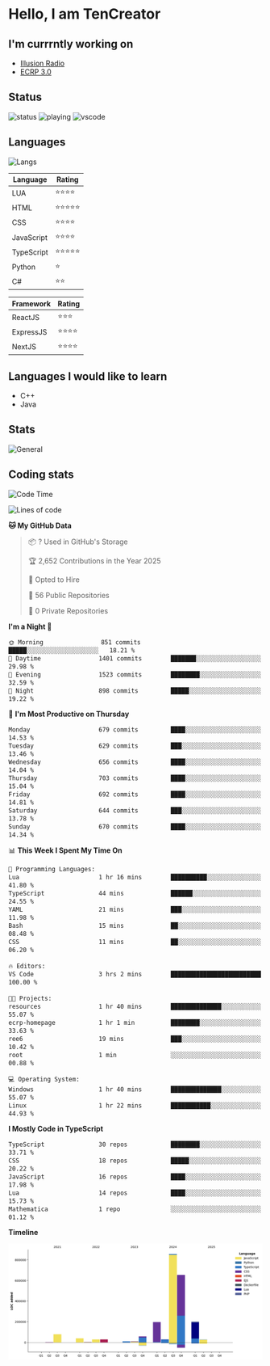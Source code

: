 # Hello, I am TenCreator

## I'm currrntly working on
- [Illusion Radio](https://illusionradio.co.uk/)
- [ECRP 3.0](http://github.com/Emerald-Coast-Roleplay/)

## Status
![status](https://api.statusbadges.me/badge/status/518334475038359555?simple=true&style=for-the-badge)
![playing](https://api.statusbadges.me/badge/playing/518334475038359555?style=for-the-badge)
![vscode](https://api.statusbadges.me/badge/vscode/518334475038359555?style=for-the-badge)

## Languages
![Langs](https://github-readme-stats.vercel.app/api/top-langs/?username=tencreator&layout=compact&theme=radical)


|Language|Rating|
|--------|------|
|LUA|⭐️⭐️⭐️⭐️|
|HTML|⭐️⭐️⭐️⭐️⭐️|
|CSS|⭐️⭐️⭐️⭐️|
|JavaScript|⭐️⭐️⭐️⭐️|
|TypeScript|⭐️⭐️⭐️⭐️⭐️|
|Python|⭐️|
|C#|⭐️⭐️ |

|Framework|Rating|
|--------|------|
|ReactJS|⭐️⭐️⭐|
|ExpressJS|⭐️⭐️⭐️⭐️|
|NextJS|⭐️⭐️⭐⭐️|

## Languages I would like to learn
- C++
- Java

## Stats
![General](https://github-readme-stats.vercel.app/api?username=tencreator&show_icons=true&theme=radical)

## Coding stats

<!--START_SECTION:waka-->
![Code Time](http://img.shields.io/badge/Code%20Time-548%20hrs%206%20mins-blue)

![Lines of code](https://img.shields.io/badge/From%20Hello%20World%20I%27ve%20Written-2.2%20million%20lines%20of%20code-blue)

**🐱 My GitHub Data** 

> 📦 ? Used in GitHub's Storage 
 > 
> 🏆 2,652 Contributions in the Year 2025
 > 
> 💼 Opted to Hire
 > 
> 📜 56 Public Repositories 
 > 
> 🔑 0 Private Repositories 
 > 
**I'm a Night 🦉** 

```text
🌞 Morning                851 commits         █████░░░░░░░░░░░░░░░░░░░░   18.21 % 
🌆 Daytime                1401 commits        ███████░░░░░░░░░░░░░░░░░░   29.98 % 
🌃 Evening                1523 commits        ████████░░░░░░░░░░░░░░░░░   32.59 % 
🌙 Night                  898 commits         █████░░░░░░░░░░░░░░░░░░░░   19.22 % 
```
📅 **I'm Most Productive on Thursday** 

```text
Monday                   679 commits         ████░░░░░░░░░░░░░░░░░░░░░   14.53 % 
Tuesday                  629 commits         ███░░░░░░░░░░░░░░░░░░░░░░   13.46 % 
Wednesday                656 commits         ████░░░░░░░░░░░░░░░░░░░░░   14.04 % 
Thursday                 703 commits         ████░░░░░░░░░░░░░░░░░░░░░   15.04 % 
Friday                   692 commits         ████░░░░░░░░░░░░░░░░░░░░░   14.81 % 
Saturday                 644 commits         ███░░░░░░░░░░░░░░░░░░░░░░   13.78 % 
Sunday                   670 commits         ████░░░░░░░░░░░░░░░░░░░░░   14.34 % 
```


📊 **This Week I Spent My Time On** 

```text
💬 Programming Languages: 
Lua                      1 hr 16 mins        ██████████░░░░░░░░░░░░░░░   41.80 % 
TypeScript               44 mins             ██████░░░░░░░░░░░░░░░░░░░   24.55 % 
YAML                     21 mins             ███░░░░░░░░░░░░░░░░░░░░░░   11.98 % 
Bash                     15 mins             ██░░░░░░░░░░░░░░░░░░░░░░░   08.48 % 
CSS                      11 mins             ██░░░░░░░░░░░░░░░░░░░░░░░   06.20 % 

🔥 Editors: 
VS Code                  3 hrs 2 mins        █████████████████████████   100.00 % 

🐱‍💻 Projects: 
resources                1 hr 40 mins        ██████████████░░░░░░░░░░░   55.07 % 
ecrp-homepage            1 hr 1 min          ████████░░░░░░░░░░░░░░░░░   33.63 % 
ree6                     19 mins             ███░░░░░░░░░░░░░░░░░░░░░░   10.42 % 
root                     1 min               ░░░░░░░░░░░░░░░░░░░░░░░░░   00.88 % 

💻 Operating System: 
Windows                  1 hr 40 mins        ██████████████░░░░░░░░░░░   55.07 % 
Linux                    1 hr 22 mins        ███████████░░░░░░░░░░░░░░   44.93 % 
```

**I Mostly Code in TypeScript** 

```text
TypeScript               30 repos            ████████░░░░░░░░░░░░░░░░░   33.71 % 
CSS                      18 repos            █████░░░░░░░░░░░░░░░░░░░░   20.22 % 
JavaScript               16 repos            ████░░░░░░░░░░░░░░░░░░░░░   17.98 % 
Lua                      14 repos            ████░░░░░░░░░░░░░░░░░░░░░   15.73 % 
Mathematica              1 repo              ░░░░░░░░░░░░░░░░░░░░░░░░░   01.12 % 
```



**Timeline**

![Lines of Code chart](https://raw.githubusercontent.com/tencreator/tencreator/main/assets/bar_graph.png)


<!--END_SECTION:waka-->
